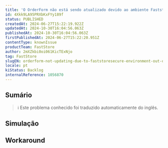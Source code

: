 ```yaml
---
title: 'O OrderForm não está sendo atualizado devido ao ambiente Faststore/secure fora de sincronia'
id: 4Xkk9LA95PRXbKxFYy189f
status: PUBLISHED
createdAt: 2024-06-27T15:22:19.922Z
updatedAt: 2024-10-30T16:04:56.063Z
publishedAt: 2024-10-30T16:04:56.063Z
firstPublishedAt: 2024-06-27T15:22:20.951Z
contentType: knownIssue
productTeam: FastStore
author: 2mXZkbi0oi061KicTExNjo
tag: FastStore
slugEN: orderform-not-updating-due-to-faststoresecure-environment-out-of-sync
locale: pt
kiStatus: Backlog
internalReference: 1056870
---
```


## Sumário

>ℹ️ Este problema conhecido foi traduzido automaticamente do inglês.



## Simulação



## Workaround



